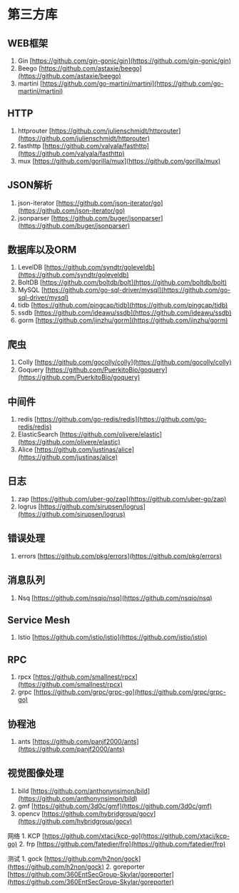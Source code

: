 # 第三方库

## WEB框架

1. Gin [https://github.com/gin-gonic/gin](https://github.com/gin-gonic/gin)
2. Beego [https://github.com/astaxie/beego](https://github.com/astaxie/beego)
3. martini [https://github.com/go-martini/martini](https://github.com/go-martini/martini)

## HTTP

1. httprouter [https://github.com/julienschmidt/httprouter](https://github.com/julienschmidt/httprouter)
2. fasthttp [https://github.com/valyala/fasthttp](https://github.com/valyala/fasthttp)
3. mux [https://github.com/gorilla/mux](https://github.com/gorilla/mux)

## JSON解析

1. json-iterator [https://github.com/json-iterator/go](https://github.com/json-iterator/go)
2. jsonparser [https://github.com/buger/jsonparser](https://github.com/buger/jsonparser)

## 数据库以及ORM

1. LevelDB [https://github.com/syndtr/goleveldb](https://github.com/syndtr/goleveldb)
2. BoltDB [https://github.com/boltdb/bolt](https://github.com/boltdb/bolt)
3. MySQL [https://github.com/go-sql-driver/mysql](https://github.com/go-sql-driver/mysql)
4. tidb [https://github.com/pingcap/tidb](https://github.com/pingcap/tidb)
5. ssdb [https://github.com/ideawu/ssdb](https://github.com/ideawu/ssdb)
6. gorm [https://github.com/jinzhu/gorm](https://github.com/jinzhu/gorm)

## 爬虫

1. Colly [https://github.com/gocolly/colly](https://github.com/gocolly/colly)
2. Goquery [https://github.com/PuerkitoBio/goquery](https://github.com/PuerkitoBio/goquery)

## 中间件

1. redis [https://github.com/go-redis/redis](https://github.com/go-redis/redis)
2. ElasticSearch [https://github.com/olivere/elastic](https://github.com/olivere/elastic)
3. Alice [https://github.com/justinas/alice](https://github.com/justinas/alice)

## 日志

1. zap [https://github.com/uber-go/zap](https://github.com/uber-go/zap)
2. logrus [https://github.com/sirupsen/logrus](https://github.com/sirupsen/logrus)

## 错误处理

1. errors [https://github.com/pkg/errors](https://github.com/pkg/errors)

## 消息队列

1. Nsq [https://github.com/nsqio/nsq](https://github.com/nsqio/nsq)

## Service Mesh

1. Istio [https://github.com/istio/istio](https://github.com/istio/istio)

## RPC

1. rpcx [https://github.com/smallnest/rpcx](https://github.com/smallnest/rpcx)
2. grpc [https://github.com/grpc/grpc-go](https://github.com/grpc/grpc-go)

## 协程池

1. ants [https://github.com/panjf2000/ants](https://github.com/panjf2000/ants)

## 视觉图像处理

1. bild [https://github.com/anthonynsimon/bild](https://github.com/anthonynsimon/bild)
2. gmf [https://github.com/3d0c/gmf](https://github.com/3d0c/gmf)
3. opencv [https://github.com/hybridgroup/gocv](https://github.com/hybridgroup/gocv)

网络 1. KCP [https://github.com/xtaci/kcp-go](https://github.com/xtaci/kcp-go) 2. frp [https://github.com/fatedier/frp](https://github.com/fatedier/frp)

测试 1. gock [https://github.com/h2non/gock](https://github.com/h2non/gock) 2. goreporter [https://github.com/360EntSecGroup-Skylar/goreporter](https://github.com/360EntSecGroup-Skylar/goreporter)

